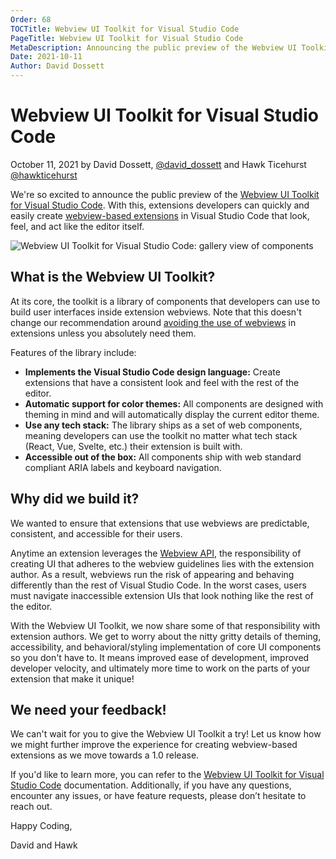 ```yaml
---
Order: 68
TOCTitle: Webview UI Toolkit for Visual Studio Code
PageTitle: Webview UI Toolkit for Visual Studio Code
MetaDescription: Announcing the public preview of the Webview UI Toolkit for Visual Studio Code
Date: 2021-10-11
Author: David Dossett
---
```


# Webview UI Toolkit for Visual Studio Code

October 11, 2021 by David Dossett, [@david_dossett](https://twitter.com/david_dossett) and Hawk Ticehurst [@hawkticehurst](https://twitter.com/hawkticehurst)

We're so excited to announce the public preview of the [Webview UI Toolkit for Visual Studio Code](https://github.com/microsoft/vscode-webview-ui-toolkit). With this, extensions developers can quickly and easily create [webview-based extensions](https://code.visualstudio.com/api/extension-guides/webview) in Visual Studio Code that look, feel, and act like the editor itself.

![Webview UI Toolkit for Visual Studio Code: gallery view of components](webview-ui-toolkit-artwork.png)

## What is the Webview UI Toolkit?

At its core, the toolkit is a library of components that developers can use to build user interfaces inside extension webviews. Note that this doesn't change our recommendation around [avoiding the use of webviews](https://code.visualstudio.com/api/references/extension-guidelines#webviews) in extensions unless you absolutely need them.

Features of the library include:

- **Implements the Visual Studio Code design language:** Create extensions that have a consistent look and feel with the rest of the editor.
- **Automatic support for color themes:** All components are designed with theming in mind and will automatically display the current editor theme.
- **Use any tech stack:** The library ships as a set of web components, meaning developers can use the toolkit no matter what tech stack (React, Vue, Svelte, etc.) their extension is built with.
- **Accessible out of the box:** All components ship with web standard compliant ARIA labels and keyboard navigation.

## Why did we build it?

We wanted to ensure that extensions that use webviews are predictable, consistent, and accessible for their users.

Anytime an extension leverages the [Webview API](https://code.visualstudio.com/api/extension-guides/webview), the responsibility of creating UI that adheres to the webview guidelines lies with the extension author. As a result, webviews run the risk of appearing and behaving differently than the rest of Visual Studio Code. In the worst cases, users must navigate inaccessible extension UIs that look nothing like the rest of the editor.

With the Webview UI Toolkit, we now share some of that responsibility with extension authors. We get to worry about the nitty gritty details of theming, accessibility, and behavioral/styling implementation of core UI components so you don't have to. It means improved ease of development, improved developer velocity, and ultimately more time to work on the parts of your extension that make it unique!

## We need your feedback!

We can't wait for you to give the Webview UI Toolkit a try! Let us know how we might further improve the experience for creating webview-based extensions as we move towards a 1.0 release.

If you'd like to learn more, you can refer to the [Webview UI Toolkit for Visual Studio Code](https://github.com/microsoft/vscode-webview-ui-toolkit) documentation. Additionally, if you have any questions, encounter any issues, or have feature requests, please don’t hesitate to reach out.

Happy Coding,

David and Hawk
